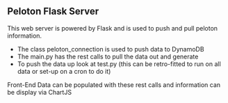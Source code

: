 ## Peloton Flask Server
This web server is powered by Flask and is used to push and pull 
peloton information.  

* The class peloton_connection is used to push data to DynamoDB
* The main.py has the rest calls to pull the data out and generate
* To push the data up look at test.py (this can be retro-fitted to run on all data or set-up on a cron to do it)

Front-End Data can be populated with these rest calls and information can be 
display via ChartJS 
